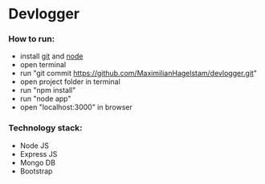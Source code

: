# Devlogger

### How to run:

- install [git](https://git-scm.com/downloads) and [node](https://nodejs.org)
- open terminal
- run "git commit https://github.com/MaximilianHagelstam/devlogger.git"
- open project folder in terminal
- run "npm install"
- run "node app"
- open "localhost:3000" in browser

### Technology stack:

- Node JS
- Express JS
- Mongo DB
- Bootstrap
